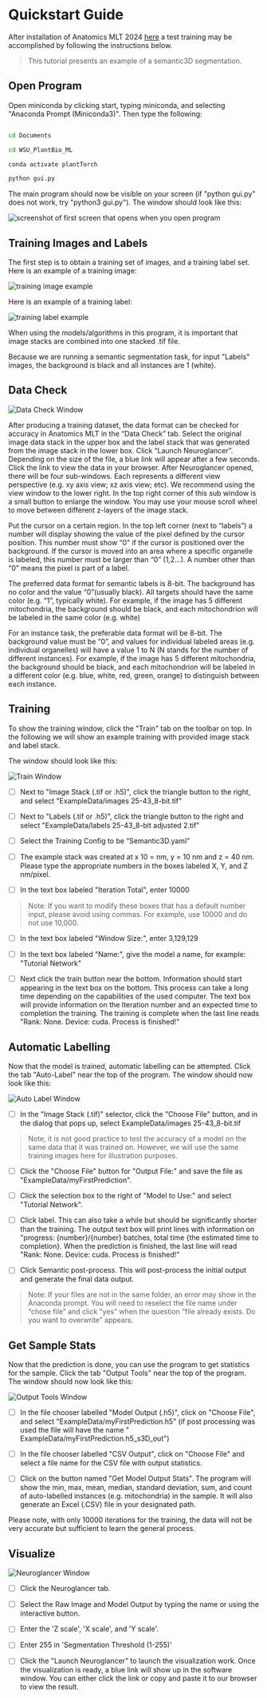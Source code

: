 # Quickstart Guide
After installation of Anatomics MLT 2024 [here](installation.md) a test training may be accomplished by following the instructions below.  

  

> This tutorial presents an example of a semantic3D segmentation.  

  

## Open Program 

  

Open miniconda by clicking start, typing miniconda, and selecting "Anaconda Prompt (Miniconda3)". Then type the following: 

```bash 

cd Documents 

cd WSU_PlantBio_ML 

conda activate plantTorch 

python gui.py 

``` 

The main program should now be visible on your screen (if "python gui.py" does not work, try "python3 gui.py"). The window should look like this: 

  

![screenshot of first screen that opens when you open program](../screenshots/dataTab.png) 

  

## Training Images and Labels 

The first step is to obtain a training set of images, and a training label set. Here is an example of a training image: 

![training image example](../screenshots/mitoTrain.png) 


Here is an example of a training label: 

![training label example](../screenshots/mitoLabel.png) 

When using the models/algorithms in this program, it is important that image stacks are combined into one stacked .tif file. 

Because we are running a semantic segmentation task, for input "Labels" images, the background is black and all instances are 1 (white).  


 ## Data Check 

![Data Check Window](../screenshots/dataTab.png) 

After producing a training dataset, the data format can be checked for accuracy in Anatomics MLT in the  “Data Check” tab.  Select the original image data stack in the upper box and the label stack that was generated from the image stack in the lower box. Click “Launch Neuroglancer”. Depending on the size of the file, a blue link will appear after a few seconds. Click the link to view the data in your browser. After Neuroglancer opened, there will be four sub-windows. Each represents a different view perspective (e.g. xy axis view; xz axis view; etc). We recommend using the view window to the lower right. In the top right corner of this sub window is a small button to enlarge the window. You may use your mouse scroll wheel to move between different z-layers of the image stack.  

Put the cursor on a certain region. In the top left corner (next to “labels”) a number will display showing the value of the pixel defined by the cursor position. This number must show “0” if the cursor is positioned over the background. If the cursor is moved into an area where a specific organelle is labeled, this number must be larger than “0” (1,2…). A number other than “0” means the pixel is part of a label. 

The preferred data format for semantic labels is 8-bit. The background has no color and the value “0”(usually black). All targets should have the same color (e.g. “1”, typically white).  For example, if the image has 5 different mitochondria, the background should be black, and each mitochondrion will be labeled in the same color (e.g. white) 

For an instance task, the preferable data format will be 8-bit. The background value must be “0”, and values for individual labeled areas (e.g. individual organelles) will have a value 1 to N (N stands for the number of different instances).  For example, if the image has 5 different mitochondria, the background should be black, and each mitochondrion will be labeled in a different color (e.g. blue, white, red, green, orange) to distinguish between each instance.  

 

## Training  

To show the training window, click the "Train" tab on the toolbar on top. In the following we will show an example training with provided image stack and label stack. 

  

The window should look like this: 

  

![Train Window](../screenshots/trainTab.png) 

  

- [ ] Next to "Image Stack (.tif or .h5)", click the triangle button to the right, and select "ExampleData/images 25-43_8-bit.tif" 

- [ ] Next to "Labels (.tif or .h5)", click the triangle button to the right and select "ExampleData/labels 25-43_8-bit adjusted 2.tif" 

- [ ] Select the Training Config to be “Semantic3D.yaml” 

- [ ] The example stack was created at x 10 = nm, y = 10 nm and z = 40 nm. Please type the appropriate numbers in the boxes labeled X, Y, and Z nm/pixel. 

- [ ] In the text box labeled "Iteration Total", enter 10000 

> Note: If you want to modify these boxes that has a default number input, please avoid using commas. For example, use 10000 and do not use 10,000. 

- [ ] In the text box labeled "Window Size:", enter 3,129,129 

- [ ] In the text box labeled "Name:", give the model a name, for example: "Tutorial Network" 

- [ ] Next click the train button near the bottom. Information should start appearing in the text box on the bottom. This process can take a long time depending on the capabilities of the used computer. The text box will provide information on the Iteration number and an expected time to completion the training. The training is complete when the last line reads "Rank: None. Device: cuda. Process is finished!" 

  

## Automatic Labelling 

  

Now that the model is trained, automatic labelling can be attempted. Click the tab "Auto-Label" near the top of the program. The window should now look like this: 

  

![Auto Label Window](../screenshots/labelTab.png) 

  

- [ ] In the "Image Stack (.tif)" selector, click the "Choose File" button, and in the dialog that pops up, select ExampleData/images 25-43_8-bit.tif 

> Note, it is not good practice to test the accuracy of a model on the same data that it was trained on. However, we will use the same training images here for illustration purposes. 

- [ ] Click the "Choose File" button for "Output File:" and save the file as "ExampleData/myFirstPrediction". 

- [ ] Click the selection box to the right of "Model to Use:" and select "Tutorial Network". 

- [ ] Click label. This can also take a while but should be significantly shorter than the training. The output text box will print lines with information on "progress: {number}/{number} batches, total time {the estimated time to completion}. When the prediction is finished, the last line will read "Rank: None. Device: cuda. Process is finished!" 

- [ ] Click Semantic post-process. This will post-process the initial output and generate the final data output.   

> Note: If your files are not in the same folder, an error may show in the Anaconda prompt. You will need to reselect the file name under “chose file” and click "yes” when the question “file already exists. Do you want to overwrite” appears.   

## Get Sample Stats 

 

Now that the prediction is done, you can use the program to get statistics for the sample. Click the tab "Output Tools" near the top of the program. The window should now look like this: 

  

![Output Tools Window](../screenshots/outputtoolTab.png) 

  

- [ ] In the file chooser labelled "Model Output (.h5)", click on "Choose File", and select "ExampleData/myFirstPrediction.h5" (if post processing was used the file will have the name " ExampleData/myFirstPrediction.h5_s3D_out") 

- [ ] In the file chooser labelled "CSV Output", click on "Choose File" and select a file name for the CSV file with output statistics. 

- [ ] Click on the button named "Get Model Output Stats". The program will show the min, max, mean, median, standard deviation, sum, and count of auto-labelled instances (e.g. mitochondria) in the sample. It will also generate an Excel (.CSV) file in your designated path. 

Please note, with only 10000 iterations for the training, the data will not be very accurate but sufficient to learn the general process. 

  

  

## Visualize 

 ![Neuroglancer Window](../screenshots/visualizeTab.png) 

- [ ] Click the Neuroglancer tab. 

- [ ] Select the Raw Image and Model Output by typing the name or using the interactive button. 

- [ ] Enter the 'Z scale', 'X scale', and 'Y scale'.  

- [ ] Enter 255 in 'Segmentation Threshold (1-255)' 

- [ ] Click the "Launch Neuroglancer" to launch the visualization work. Once the visualization is ready, a blue link will show up in the software window. You can either click the link or copy and paste it to our browser to view the result.  

